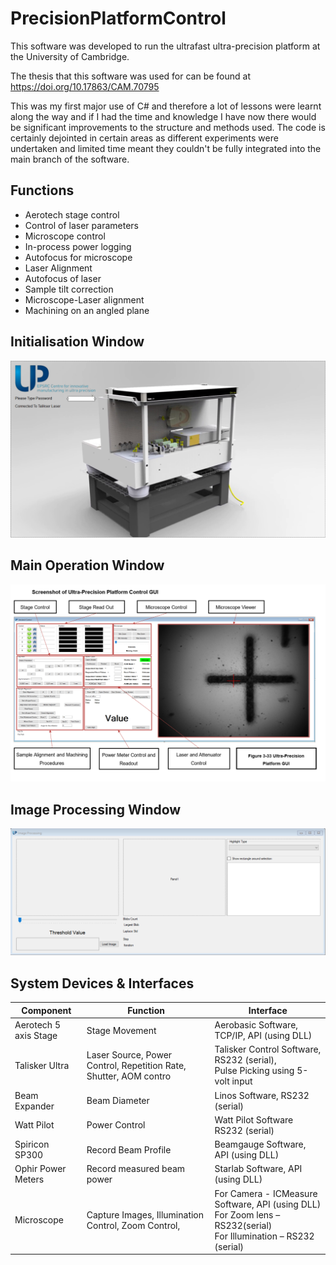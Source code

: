 # PrecisionPlatformControl

This software was developed to run the ultrafast ultra-precision platform at the University of Cambridge. 

The thesis that this software was used for can be found at https://doi.org/10.17863/CAM.70795

This was my first major use of C# and therefore a lot of lessons were learnt along the way and if I had the time and knowledge I have now there would be significant improvements to the structure and methods used. The code is certainly dejointed in certain areas as different experiments were undertaken and limited time meant they couldn't be fully integrated into the main branch of the software. 

## Functions

* Aerotech stage control 
* Control of laser parameters
* Microscope control
* In-process power logging 
* Autofocus for microscope
* Laser Alignment 
* Autofocus of laser
* Sample tilt correction
* Microscope-Laser alignment 
* Machining on an angled plane 

## Initialisation Window

<p align="center">
    <img src="Readme Images\Initialisation_Form.png" alt="Select save directory" width="800"/>
</p>

## Main Operation Window

<p align="center">
    <img src="Readme Images\Interaction_Form.png" alt="Select save directory" width="800"/>
</p>

## Image Processing Window 

<p align="center">
    <img src="Readme Images\Image_Processing_Form.png" alt="Select save directory" width="800"/>
</p>

## System Devices & Interfaces

|Component |	Function	|Interface|
|----------|----------------|---------|
|Aerotech 5 axis Stage	|Stage Movement 	|Aerobasic Software, TCP/IP, API (using DLL)|
|Talisker Ultra	|Laser Source, Power Control, Repetition Rate, Shutter, AOM contro|Talisker Control Software, RS232 (serial), <br />Pulse Picking using 5-volt input|
|Beam Expander	|Beam Diameter	|Linos Software, RS232 (serial)|
|Watt Pilot	|Power Control	|Watt Pilot Software RS232 (serial)|
|Spiricon SP300	|Record Beam Profile	|Beamgauge Software, API (using DLL)|
|Ophir Power Meters	|Record measured beam power	|Starlab Software, API (using DLL)|
|Microscope	|Capture Images, Illumination Control, Zoom Control,|	For Camera - ICMeasure Software, API (using DLL) <br /> For Zoom lens – RS232(serial) <br />For Illumination – RS232 (serial)|



